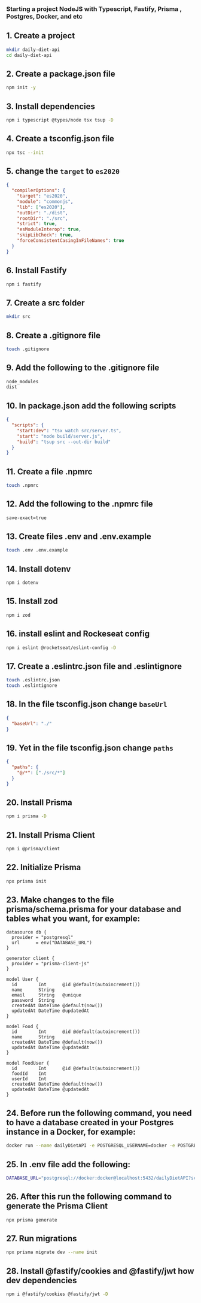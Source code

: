 ### Starting a project NodeJS with Typescript, Fastify, Prisma , Postgres, Docker, and etc

## 1. Create a project

```bash
mkdir daily-diet-api
cd daily-diet-api
```

## 2. Create a package.json file

```bash
npm init -y
```

## 3. Install dependencies

```bash
npm i typescript @types/node tsx tsup -D
```

## 4. Create a tsconfig.json file

```bash
npx tsc --init
```

## 5. change the `target` to `es2020`

```json
{
  "compilerOptions": {
    "target": "es2020",
    "module": "commonjs",
    "lib": ["es2020"],
    "outDir": "./dist",
    "rootDir": "./src",
    "strict": true,
    "esModuleInterop": true,
    "skipLibCheck": true,
    "forceConsistentCasingInFileNames": true
  }
}
```

## 6. Install Fastify

```bash
npm i fastify
```

## 7. Create a src folder

```bash
mkdir src
```

## 8. Create a .gitignore file

```bash
touch .gitignore
```

## 9. Add the following to the .gitignore file

```bash
node_modules
dist
```

## 10. In package.json add the following scripts

```json
{
  "scripts": {
    "start:dev": "tsx watch src/server.ts",
    "start": "node build/server.js",
    "build": "tsup src --out-dir build"
  }
}
```

## 11. Create a file .npmrc

```bash
touch .npmrc
```

## 12. Add the following to the .npmrc file

```bash
save-exact=true
```

## 13. Create files .env and .env.example

```bash
touch .env .env.example
```

## 14. Install dotenv

```bash
npm i dotenv
```

## 15. Install zod

```bash
npm i zod
```

## 16. install eslint and Rockeseat config

```bash
npm i eslint @rocketseat/eslint-config -D
```

## 17. Create a .eslintrc.json file and .eslintignore

```bash
touch .eslintrc.json
touch .eslintignore
```

## 18. In the file tsconfig.json change `baseUrl`

```json
{
  "baseUrl": "./"
}
```

## 19. Yet in the file tsconfig.json change `paths`

```json
{
  "paths": {
    "@/*": ["./src/*"]
  }
}
```

## 20. Install Prisma

```bash
npm i prisma -D
```

## 21. Install Prisma Client

```bash
npm i @prisma/client
```

## 22. Initialize Prisma

```bash
npx prisma init
```

## 23. Make changes to the file prisma/schema.prisma for your database and tables what you want, for example:

```prisma
datasource db {
  provider = "postgresql"
  url      = env("DATABASE_URL")
}

generator client {
  provider = "prisma-client-js"
}

model User {
  id        Int      @id @default(autoincrement())
  name      String
  email     String   @unique
  password  String
  createdAt DateTime @default(now())
  updatedAt DateTime @updatedAt
}

model Food {
  id        Int      @id @default(autoincrement())
  name      String
  createdAt DateTime @default(now())
  updatedAt DateTime @updatedAt
}

model FoodUser {
  id        Int      @id @default(autoincrement())
  foodId    Int
  userId    Int
  createdAt DateTime @default(now())
  updatedAt DateTime @updatedAt
}
```

## 24. Before run the following command, you need to have a database created in your Postgres instance in a Docker, for example:

```bash
docker run --name dailyDietAPI -e POSTGRESQL_USERNAME=docker -e POSTGRESQL_PASSWORD=docker -e  POSTGRESQL_DATABASE=dailyDietAPI -p 5432:5432 -d bitnami/postgresql
```

## 25. In .env file add the following:

```bash
DATABASE_URL="postgresql://docker:docker@localhost:5432/dailyDietAPI?schema=public"
```

## 26. After this run the following command to generate the Prisma Client

```bash
npx prisma generate
```

## 27. Run migrations

```bash
npx prisma migrate dev --name init
```

## 28. Install @fastify/cookies and @fastify/jwt how dev dependencies

```bash
npm i @fastify/cookies @fastify/jwt -D
```
